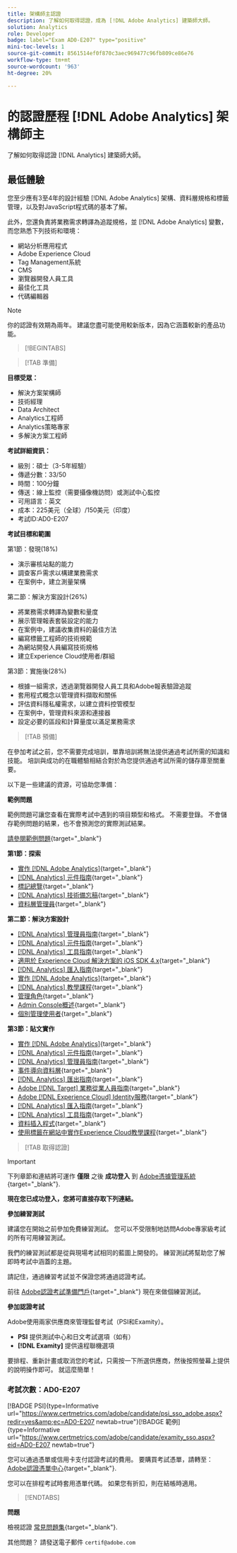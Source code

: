 ```yaml
---
title: 架構師主認證
description: 了解如何取得認證，成為 [!DNL Adobe Analytics] 建築師大師。
solution: Analytics
role: Developer
badge: label="Exam AD0-E207" type="positive"
mini-toc-levels: 1
source-git-commit: 8561514ef0f870c3aec969477c96fb809ce86e76
workflow-type: tm+mt
source-wordcount: '963'
ht-degree: 20%

---
```


# 的認證歷程 [!DNL Adobe Analytics] 架構師主

了解如何取得認證 [!DNL Analytics] 建築師大師。

## 最低體驗

您至少應有3至4年的設計經驗 [!DNL Adobe Analytics] 架構、資料層規格和標籤管理，以及對JavaScript程式碼的基本了解。

此外，您還負責將業務需求轉譯為追蹤規格，並 [!DNL Adobe Analytics] 變數，而您熟悉下列技術和環境：

* 網站分析應用程式
* Adobe Experience Cloud
* Tag Management系統
* CMS
* 瀏覽器開發人員工具
* 最佳化工具
* 代碼編輯器

>[!NOTE]
>
>你的認證有效期為兩年。 建議您盡可能使用較新版本，因為它涵蓋較新的產品功能。

>[!BEGINTABS]

>[!TAB 準備]

**目標受眾：**

* 解決方案架構師
* 技術經理
* Data Architect
* Analytics工程師
* Analytics策略專家
* 多解決方案工程師

**考試詳細資訊：**

* 級別：碩士（3-5年經驗）
* 傳遞分數：33/50
* 時間：100分鐘
* 傳送：線上監控（需要攝像機訪問）或測試中心監控
* 可用語言：英文
* 成本：225美元（全球）/150美元（印度）
* 考試ID:AD0-E207

**考試目標和範圍**

第1節：發現(18%)

* 演示審核站點的能力
* 調查客戶需求以構建業務需求
* 在案例中，建立測量架構

第二節：解決方案設計(26%)

* 將業務需求轉譯為變數和量度
* 展示管理報表套裝設定的能力
* 在案例中，建議收集資料的最佳方法
* 編寫標籤工程師的技術規範
* 為網站開發人員編寫技術規格
* 建立Experience Cloud使用者/群組

第3節：實施後(28%)

* 根據一組需求，透過瀏覽器開發人員工具和Adobe報表驗證追蹤
* 套用程式概念以管理資料擷取和關係
* 評估資料隱私權需求，以建立資料控管模型
* 在案例中，管理資料來源和連接器
* 設定必要的區段和計算量度以滿足業務需求

>[!TAB 預備]

在參加考試之前，您不需要完成培訓，單靠培訓將無法提供通過考試所需的知識和技能。 培訓與成功的在職體驗相結合對於為您提供通過考試所需的儲存庫至關重要。

以下是一些建議的資源，可協助您準備：

**範例問題**

範例問題可讓您查看在實際考試中遇到的項目類型和格式。 不需要登錄。 不會儲存範例問題的結果，也不會預測您的實際測試結果。

[請參閱範例問題](https://scorpion.caveon.com/launchpad/ad0-e207-adobe-analytics-architect-master-copy-y9f8t1){target="_blank"}

**第1節：探索**

* [實作 [!DNL Adobe Analytics]](https://experienceleague.adobe.com/docs/analytics/implementation/home.html?lang=en){target="_blank"}
* [[!DNL Analytics] 元件指南](https://experienceleague.adobe.com/docs/analytics/components/home.html?lang=en){target="_blank"}
* [標記總覽](https://experienceleague.adobe.com/docs/experience-platform/tags/home.html?lang=zh-Hant){target="_blank"}
* [[!DNL Analytics] 技術備忘稿](https://experienceleague.adobe.com/docs/analytics/technotes/home.html?lang=en){target="_blank"}
* [資料層管理員](https://exchange.adobe.com/apps/ec/101462/data-layer-manager){target="_blank"}

**第二節：解決方案設計**

* [[!DNL Analytics] 管理員指南](https://experienceleague.adobe.com/docs/analytics/admin/home.html?lang=zh-Hant){target="_blank"}
* [[!DNL Analytics] 元件指南](https://experienceleague.adobe.com/docs/analytics/components/home.html?lang=en){target="_blank"}
* [[!DNL Analytics] 工具指南](https://experienceleague.adobe.com/docs/analytics/analyze/home.html?lang=zh-Hant){target="_blank"}
* [適用於 Experience Cloud 解決方案的 iOS SDK 4.x](https://experienceleague.adobe.com/docs/mobile-services/ios/overview.html?lang=zh-Hant){target="_blank"}
* [[!DNL Analytics] 匯入指南](https://experienceleague.adobe.com/docs/analytics/import/home.html?lang=en){target="_blank"}
* [實作 [!DNL Adobe Analytics]](https://experienceleague.adobe.com/docs/analytics/implementation/home.html?lang=en){target="_blank"}
* [[!DNL Analytics] 教學課程](https://experienceleague.adobe.com/docs/analytics-learn/tutorials/overview.html?lang=en){target="_blank"}
* [管理角色](https://helpx.adobe.com/in/enterprise/using/admin-roles.html){target="_blank"}
* [Admin Console概述](https://helpx.adobe.com/in/enterprise/using/admin-console.html#Settings){target="_blank"}
* [個別管理使用者](https://helpx.adobe.com/in/enterprise/using/manage-users-individually.html){target="_blank"}

**第3節：貼文實作**

* [實作 [!DNL Adobe Analytics]](https://experienceleague.adobe.com/docs/analytics/implementation/home.html?lang=en){target="_blank"}
* [[!DNL Analytics] 元件指南](https://experienceleague.adobe.com/docs/analytics/components/home.html?lang=en){target="_blank"}
* [[!DNL Analytics] 管理員指南](https://experienceleague.adobe.com/docs/analytics/admin/home.html?lang=zh-Hant){target="_blank"}
* [事件導向資料層](https://jimalytics.com/tag-management/the-event-driven-data-layer/){target="_blank"}
* [[!DNL Analytics] 匯出指南](https://experienceleague.adobe.com/docs/analytics/export/home.html?lang=en){target="_blank"}
* [Adobe [!DNL Target] 業務從業人員指南](https://experienceleague.adobe.com/docs/target/using/target-home.html?lang=en){target="_blank"}
* [Adobe [!DNL Experience Cloud] Identity服務](https://experienceleague.adobe.com/docs/id-service/using/home.html?lang=zh-Hant){target="_blank"}
* [[!DNL Analytics] 匯入指南](https://experienceleague.adobe.com/docs/analytics/import/home.html?lang=en){target="_blank"}
* [[!DNL Analytics] 工具指南](https://experienceleague.adobe.com/docs/analytics/analyze/home.html?lang=zh-Hant){target="_blank"}
* [資料插入程式](https://github.com/AdobeDocs/analytics-1.4-apis/blob/master/docs/data-insertion-api/overview/c_data_insertion_process.md){target="_blank"}
* [使用標籤在網站中實作Experience Cloud教學課程](https://experienceleague.adobe.com/docs/platform-learn/implement-in-websites/overview.html?lang=en){target="_blank"}

>[!TAB 取得認證]

>[!IMPORTANT]
>
>下列章節和連結將可運作 **僅限**  之後 **成功登入** 到 [Adobe憑據管理系統](http://www.certmetrics.com/adobe){target="_blank"}.


**現在您已成功登入，您將可直接存取下列連結。**

**參加練習測試**

建議您在開始之前參加免費練習測試。 您可以不受限制地訪問Adobe專家級考試的所有可用練習測試。

我們的練習測試都是從與現場考試相同的藍圖上開發的。 練習測試將幫助您了解即時考試中涵蓋的主題。

請記住，通過練習考試並不保證您將通過認證考試。

前往 [Adobe認證考試準備門戶](https://www.certmetrics.com/adobe/candidate/gmetrix_sso.aspx){target="_blank"} 現在來做個練習測試。

**參加認證考試**

Adobe使用兩家供應商來管理監督考試（PSI和Examity）。

* **PSI** 提供測試中心和日文考試選項（如有）
* **[!DNL Examity]** 提供遠程聯機選項

要排程、重新計畫或取消您的考試，只需按一下所選供應商，然後按照螢幕上提供的說明操作即可。 就這麼簡單！

### 考試次數：AD0-E207

[!BADGE PSI]{type=Informative url="https://www.certmetrics.com/adobe/candidate/psi_sso_adobe.aspx?redir=yes&amp;ec=AD0-E207 newtab=true"}[!BADGE 範例]{type=Informative url="https://www.certmetrics.com/adobe/candidate/examity_sso.aspx?eid=AD0-E207 newtab=true"}

您可以通過憑單或信用卡支付認證考試的費用。 要購買考試憑單，請轉至： [Adobe認證憑單中心](https://market.xvoucher.com/adobe/global){target="_blank"}.

您可以在排程考試時套用憑單代碼。 如果您有折扣，則在結帳時適用。

>[!ENDTABS]

**問題**

檢視認證 [常見問題集](https://experienceleague.adobe.com/docs/certification/certification/faq.html?lang=en){target="_blank"}.

其他問題？ 請發送電子郵件 `certif@adobe.com`
